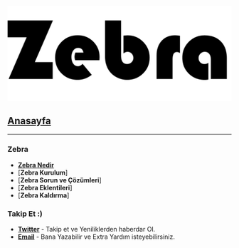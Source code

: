 ![download](https://github.com/sbhnkhrmn/sbhnkhrmn.github.io/raw/master/ikonlar/ReadMe_Zebra.png)

## [**Anasayfa**](https://github.com/sbhnkhrmn/sbhnkhrmn.github.io) 
_______________________
### Zebra
* [**Zebra Nedir**](https://github.com/sbhnkhrmn/sbhnkhrmn.github.io/raw/master/Documents/Zebra/Zebra.txt)
* [**Zebra Kurulum**]
* [**Zebra Sorun ve Çözümleri**]
* [**Zebra Eklentileri**]
* [**Zebra Kaldırma**]

### Takip Et :)
* [**Twitter**](https://twitter.com/sbhnkhrmn) - Takip et ve Yeniliklerden haberdar Ol.
* [**Email**](mailto:khrmn.sbhn@gmail.com) - Bana Yazabilir ve Extra Yardım isteyebilirsiniz.